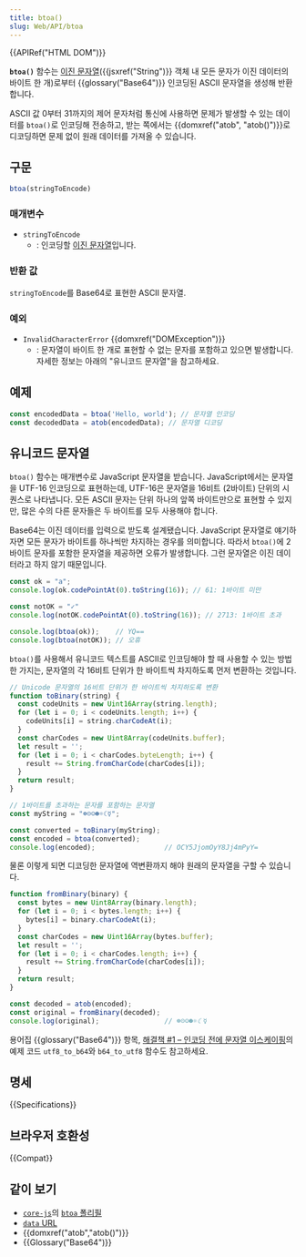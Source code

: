 ```yaml
---
title: btoa()
slug: Web/API/btoa
---
```


{{APIRef("HTML DOM")}}

**`btoa()`** 함수는 [이진 문자열](/ko/docs/Web/API/DOMString/Binary)({{jsxref("String")}} 객체 내 모든 문자가 이진 데이터의 바이트 한 개)로부터 {{glossary("Base64")}} 인코딩된 ASCII 문자열을 생성해 반환합니다.

ASCII 값 0부터 31까지의 제어 문자처럼 통신에 사용하면 문제가 발생할 수 있는 데이터를 `btoa()`로 인코딩해 전송하고, 받는 쪽에서는 {{domxref("atob", "atob()")}}로 디코딩하면 문제 없이 원래 데이터를 가져올 수 있습니다.

## 구문

```js
btoa(stringToEncode)
```

### 매개변수

- `stringToEncode`
  - : 인코딩할 [이진 문자열](/ko/docs/Web/API/DOMString/Binary)입니다.

### 반환 값

`stringToEncode`를 Base64로 표현한 ASCII 문자열.

### 예외

- `InvalidCharacterError` {{domxref("DOMException")}}
  - : 문자열이 바이트 한 개로 표현할 수 없는 문자를 포함하고 있으면 발생합니다. 자세한 정보는 아래의 "유니코드 문자열"을 참고하세요.

## 예제

```js
const encodedData = btoa('Hello, world'); // 문자열 인코딩
const decodedData = atob(encodedData); // 문자열 디코딩
```

## 유니코드 문자열

`btoa()` 함수는 매개변수로 JavaScript 문자열을 받습니다. JavaScript에서는 문자열을 UTF-16 인코딩으로 표현하는데, UTF-16은 문자열을 16비트 (2바이트) 단위의 시퀀스로 나타냅니다. 모든 ASCII 문자는 단위 하나의 앞쪽 바이트만으로 표현할 수 있지만, 많은 수의 다른 문자들은 두 바이트를 모두 사용해야 합니다.

Base64는 이진 데이터를 입력으로 받도록 설계됐습니다. JavaScript 문자열로 얘기하자면 모든 문자가 바이트를 하나씩만 차지하는 경우를 의미합니다. 따라서 `btoa()`에 2바이트 문자를 포함한 문자열을 제공하면 오류가 발생합니다. 그런 문자열은 이진 데이터라고 하지 않기 때문입니다.

```js
const ok = "a";
console.log(ok.codePointAt(0).toString(16)); // 61: 1바이트 미만

const notOK = "✓"
console.log(notOK.codePointAt(0).toString(16)); // 2713: 1바이트 초과

console.log(btoa(ok));    // YQ==
console.log(btoa(notOK)); // 오휴
```

`btoa()`를 사용해서 유니코드 텍스트를 ASCII로 인코딩해야 할 때 사용할 수 있는 방법 한 가지는, 문자열의 각 16비트 단위가 한 바이트씩 차지하도록 먼저 변환하는 것입니다.

```js
// Unicode 문자열의 16비트 단위가 한 바이트씩 차지하도록 변환
function toBinary(string) {
  const codeUnits = new Uint16Array(string.length);
  for (let i = 0; i < codeUnits.length; i++) {
    codeUnits[i] = string.charCodeAt(i);
  }
  const charCodes = new Uint8Array(codeUnits.buffer);
  let result = '';
  for (let i = 0; i < charCodes.byteLength; i++) {
    result += String.fromCharCode(charCodes[i]);
  }
  return result;
}

// 1바이트를 초과하는 문자를 포함하는 문자열
const myString = "☸☹☺☻☼☾☿";

const converted = toBinary(myString);
const encoded = btoa(converted);
console.log(encoded);                 // OCY5JjomOyY8Jj4mPyY=
```

물론 이렇게 되면 디코딩한 문자열에 역변환까지 해야 원래의 문자열을 구할 수 있습니다.

```js
function fromBinary(binary) {
  const bytes = new Uint8Array(binary.length);
  for (let i = 0; i < bytes.length; i++) {
    bytes[i] = binary.charCodeAt(i);
  }
  const charCodes = new Uint16Array(bytes.buffer);
  let result = '';
  for (let i = 0; i < charCodes.length; i++) {
    result += String.fromCharCode(charCodes[i]);
  }
  return result;
}

const decoded = atob(encoded);
const original = fromBinary(decoded);
console.log(original);                // ☸☹☺☻☼☾☿
```

용어집 {{glossary("Base64")}} 항목, [해결책 #1 – 인코딩 전에 문자열 이스케이핑](/ko/docs/Glossary/Base64#solution_1_%E2%80%93_escaping_the_string_before_encoding_it)의 예제 코드 `utf8_to_b64`와 `b64_to_utf8` 함수도 참고하세요.

## 명세

{{Specifications}}

## 브라우저 호환성

{{Compat}}

## 같이 보기

- [`core-js`](https://github.com/zloirock/core-js)의 [`btoa` 폴리필](https://github.com/zloirock/core-js#base64-utility-methods)
- [`data` URL](/ko/docs/Web/HTTP/Basics_of_HTTP/Data_URLs)
- {{domxref("atob","atob()")}}
- {{Glossary("Base64")}}
